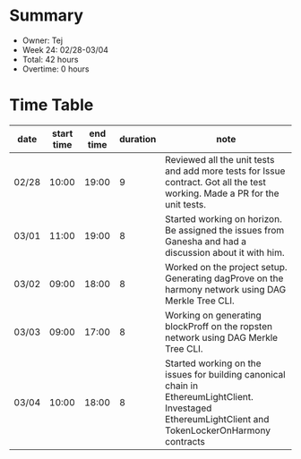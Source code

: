 # Summary
* Owner: Tej
* Week 24: 02/28-03/04
* Total: 42 hours
* Overtime: 0 hours

# Time Table
| date  | start time  | end time | duration  |  note |
|---|---|---|---|---|
| 02/28  | 10:00  | 19:00  | 9 | Reviewed all the unit tests and add more tests for Issue contract. Got all the test working. Made a PR for the unit tests. |
| 03/01  | 11:00  | 19:00  | 8 | Started working on horizon. Be assigned the issues from Ganesha and had a discussion about it with him. |
| 03/02  | 09:00  | 18:00  | 8 | Worked on the project setup. Generating dagProve on the harmony network using DAG Merkle Tree CLI. |
| 03/03  | 09:00  | 17:00  | 8 | Working on generating blockProff on the ropsten network using DAG Merkle Tree CLI. |
| 03/04  | 10:00  | 18:00  | 8 | Started working on the issues for building canonical chain in EthereumLightClient. Investaged EthereumLightClient and TokenLockerOnHarmony contracts |
